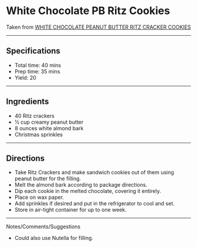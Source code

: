 # White Chocolate PB Ritz Cookies

Taken from
[WHITE CHOCOLATE PEANUT BUTTER RITZ CRACKER COOKIES](https://www.food.com/recipe/white-chocolate-peanut-butter-ritz-cracker-cookies-259833)

---
## Specifications
- Total time: 40 mins
- Prep time: 35 mins
- Yield: 20


---
## Ingredients

- 40 Ritz crackers
- 1⁄2 cup creamy peanut butter
- 8 ounces white almond bark
- Christmas sprinkles


---
## Directions

- Take Ritz Crackers and make sandwich cookies out of them using peanut butter for the filling.
- Melt the almond bark according to package directions.
- Dip each cookie in the melted chocolate, covering it entirely.
- Place on wax paper.
- Add sprinkles if desired and put in the refrigerator to cool and set.
- Store in air-tight container for up to one week.


---
Notes/Comments/Suggestions

- Could also use Nutella for filling.
